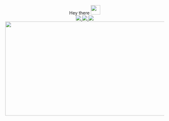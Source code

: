 <div id="header", align="center">
  Hey there
  <img src="https://raw.githubusercontent.com/gist/vininjr/d29bb07bdadb41e4b0923bc8fa748b1a/raw/88f20c9d749d756be63f22b09f3c4ac570bc5101/programming.gif" width="30">
</div>

<div align="center">
  <a href="https://www.linkedin.com/in/%D0%B1%D0%BE%D0%B3%D0%B4%D0%B0%D0%BD-%D0%BA%D0%B0%D0%BB%D0%B3%D0%B0%D0%BD-b07054221/">
  <img src="https://img.shields.io/badge/LinkedIn-white?style=for-the-badge&logo=linkedin&logoColor=blue"/>
  </a>
  <a href="https://www.instagram.com/liquiidfusion/">  
  <img src="https://img.shields.io/badge/Instagram-yellow?style=for-the-badge&logo=instagram&logoColor=orange"/>
  </a>
  <a href="https://t.me/bogdan_kalgan">
  <img src="https://img.shields.io/badge/Telegram-blue?style=for-the-badge&logo=telegram&logoColor=white"/>
  </a>
</div>


<div align="center">
  <img src="https://i.pinimg.com/originals/e4/26/70/e426702edf874b181aced1e2fa5c6cde.gif" width="600" height="300"/>
</div>
